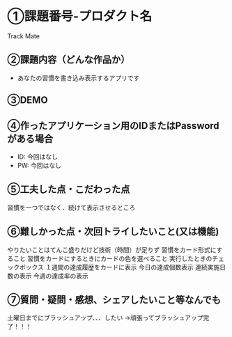 # ①課題番号-プロダクト名

Track Mate

## ②課題内容（どんな作品か）

- あなたの習慣を書き込み表示するアプリです

## ③DEMO



## ④作ったアプリケーション用のIDまたはPasswordがある場合

- ID: 今回はなし
- PW: 今回はなし

## ⑤工夫した点・こだわった点

習慣を一つではなく、続けて表示させるところ

## ⑥難しかった点・次回トライしたいこと(又は機能)

やりたいことはてんこ盛りだけど技術（時間）が足りず
習慣をカード形式にすること
習慣をカードにするときにカードの色を選べること
実行したときのチェックボックス
１週間の達成履歴をカードに表示
今日の達成個数表示
連続実施日数の表示
今週の達成率の表示

## ⑦質問・疑問・感想、シェアしたいこと等なんでも

土曜日までにブラッシュアップ、、、したい
→頑張ってブラッシュアップ完了！！！

